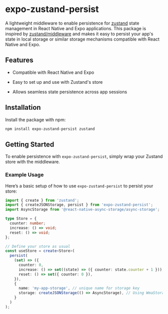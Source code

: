 

# expo-zustand-persist 
A lightweight middleware to enable persistence for [zustand](https://github.com/pmndrs/zustand)  state management in React Native and Expo applications. This package is inspired by [zustand/middleware](https://github.com/pmndrs/zustand)  and makes it easy to persist your app's state in local storage or similar storage mechanisms compatible with React Native and Expo.
## Features 

- Compatible with React Native and Expo

- Easy to set up and use with Zustand's store

- Allows seamless state persistence across app sessions

## Installation 

Install the package with npm:

```bash
npm install expo-zustand-persist zustand
```
 

## Getting Started 
To enable persistence with `expo-zustand-persist`, simply wrap your Zustand store with the middleware.
### Example Usage 
Here’s a basic setup of how to use `expo-zustand-persist` to persist your store:

```typescript
import { create } from 'zustand';
import { createJSONStorage, persist } from 'expo-zustand-persist';
import AsyncStorage from '@react-native-async-storage/async-storage';

type Store = {
  counter: number;
  increase: () => void;
  reset: () => void;
};

// Define your store as usual
const useStore = create<Store>(
  persist(
    (set) => ({
      counter: 0,
      increase: () => set((state) => ({ counter: state.counter + 1 })),
      reset: () => set({ counter: 0 }),
    }),
    {
      name: 'my-app-storage', // unique name for storage key
      storage: createJSONStorage(() => AsyncStorage), // Using WmaStorage as the storage engine
    }
  )
);
```

